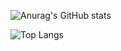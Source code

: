 ![Anurag's GitHub stats](https://github-readme-stats.vercel.app/api?username=tiofelx&show_icons=true&theme=dracula)

![Top Langs](https://github-readme-stats.vercel.app/api/top-langs/?username=tiofelx&hide_progress=true)
